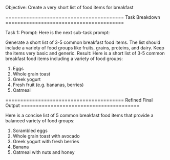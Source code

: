 Objective: Create a very short list of food items for breakfast

======================================== Task Breakdown ========================================

Task 1:
Prompt: Here is the next sub-task prompt:

Generate a short list of 3-5 common breakfast food items. The list should include a variety of food groups like fruits, grains, proteins, and dairy. Keep the items very basic and generic.
Result: Here is a short list of 3-5 common breakfast food items including a variety of food groups:

1. Eggs
2. Whole grain toast
3. Greek yogurt
4. Fresh fruit (e.g. bananas, berries)
5. Oatmeal

======================================== Refined Final Output ========================================

Here is a concise list of 5 common breakfast food items that provide a balanced variety of food groups:

1. Scrambled eggs
2. Whole grain toast with avocado
3. Greek yogurt with fresh berries
4. Banana
5. Oatmeal with nuts and honey